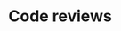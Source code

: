 # Code reviews

<!--

Study after study has shown that static code reviews actually beat runtime testing for finding bugs!

Good code needs to meet two requirements. First, it should be correct. When executing, it should produce the result that is expected. Second, it should be easy to read and understand and reason with.

Code review is the process we use to evaluate the second quality. Testing handles the first requirement.

**Coding is a social activity.** Code does not exist in a vacuum. It is read more than it is written.

Unreadable code can go unnoticed for a long time. Incorrect code will soon be noticed — even if it gets through testing. So, in a sense, code review is a really critical part of any process, to keep technical debt under control.

None-readable code is a large contributor to technical debt.

"Readable" code means different things to different people. That is why code review should be **peer review**. The best people to judge the static quality of your code are the people who are most likely to need to understand it, in order to modify or extend it in the future.

Readable code starts with code that you find easy to read. When you've finished coding, take a break to clear your mind. Better yet, come back the next day, or after the weekend. Then re-read it. Ask yourself:

- Does the code make sense?
- Are there comments where the code is not enough on its own?

Then submit to your peers for code review.

## Principles of readable code

There are the things to check in code review:

- Single responsibility: all building blocks do one thing
- Well structured: all the components are easy to navigate and follow a logical structure
- Consistent code style and formatting
- Thoughtful naming
- Simple and concise, but clarity over brevity
- Comments explain the "why" not the "how"

-->

